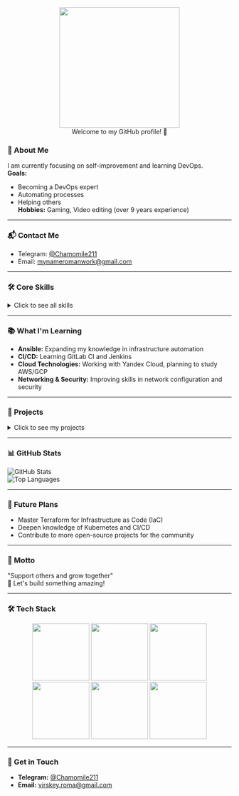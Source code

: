 <div align="center">
  <img src="https://gist.githubusercontent.com/zhw2590582/7d8c7cadbfda4d1a616f083c831e213f/raw/welcome-to-my-profile-gif.gif" height="270" />
  <br>Welcome to my GitHub profile! 👋
</div>


### 💼 About Me
I am currently focusing on self-improvement and learning DevOps.  
**Goals:**  
- Becoming a DevOps expert  
- Automating processes  
- Helping others  
**Hobbies:** Gaming, Video editing (over 9 years experience)

---

### 📬 Contact Me
- Telegram: [@Chamomile211](https://t.me/Chamomile211)  
- Email: mynameromanwork@gmail.com 

---

### 🛠️ Core Skills
<details>
  <summary>Click to see all skills</summary>

  **Programming Languages:**  
  - Bash, Python, YAML  
  
  **Containerization:**  
  - Docker, Docker Compose
  
  **Orchestration:**  
  - Kubernetes (basic level)  
  
  **Monitoring:**  
  - Prometheus, Grafana, Node Exporter  

  **Automations:**  
  - Bash scripts, Ansible  
  
  **Networking & Security:**  
  - VPN, UFW, basic TCP/IP knowledge  

  **Operating Systems:**  
  - Linux (Ubuntu, CentOS)

</details>

---

### 📚 What I'm Learning
- **Ansible:** Expanding my knowledge in infrastructure automation  
- **CI/CD:** Learning GitLab CI and Jenkins  
- **Cloud Technologies:** Working with Yandex Cloud, planning to study AWS/GCP  
- **Networking & Security:** Improving skills in network configuration and security  

---

### 🚀 Projects
<details>
  <summary>Click to see my projects</summary>

  **VPN Server:**  
  - Serving 20+ active users  
  - Implemented automatic updates using Bash scripts and Cron  
  - Improved performance by switching to Sing-Box (VLESS) with 40% faster connections  
  - Set up monitoring with Prometheus and Grafana  

  **Infrastructure Automation:**  
  - Created a dynamic inventory for Yandex Cloud using Ansible and Yandex Cloud API  
  - Automated server deployment and setup, reducing setup time by 50%  

  **Monitoring & Alerts:**  
  - Deployed Prometheus, Grafana, and Alertmanager for monitoring  
  - Set up Telegram alerts for quick response to server issues

</details>

---

### 📊 GitHub Stats
![GitHub Stats](https://github-readme-stats.vercel.app/api?username=MyNameRoman&show_icons=true&theme=tokyonight)  
![Top Languages](https://github-readme-stats.vercel.app/api/top-langs/?username=MyNameRoman&layout=compact&theme=tokyonight)

---

### 🌱 Future Plans
- Master Terraform for Infrastructure as Code (IaC)  
- Deepen knowledge of Kubernetes and CI/CD  
- Contribute to more open-source projects for the community

---

### 🎯 Motto
"Support others and grow together"  
🌟 Let's build something amazing!

---

### 🛠️ Tech Stack
<div align="center">
  <img src="https://down-yuantu.pngtree.com/element_our/bg/20190328/bg/5381f992cbcf9.png?e=1739717914&st=OWExNjYyZWZmMjMzMzZmMWY0MTMxNGYxNmNkYzE5MTE&n=%E2%80%94Pngtree%E2%80%94yaml+file+document+icon_4165170.png" height="128" />
  <img src="https://cdn.iconscout.com/icon/free/png-128/docker-3628734-3029959.png" height="128" />
  <img src="https://cdn.iconscout.com/icon/free/png-128/kubernetes-1-1175037.png" height="128" />
  <img src="https://cdn.iconscout.com/icon/free/png-128/linux-3521549-2944967.png" height="128" />
  <img src="https://cdn.iconscout.com/icon/free/png-128/prometheus-1174919.png" height="128" />
  <img src="https://cdn.iconscout.com/icon/free/png-128/grafana-1174907.png" height="128" />
</div>

---

### 📧 Get in Touch
- **Telegram:** [@Chamomile211](https://t.me/Chamomile211)
- **Email:** virskey.roma@gmail.com
